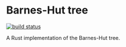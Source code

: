 # Barnes-Hut tree

[![build status](https://gitlab.com/savish/bhtree/badges/master/build.svg)](https://gitlab.com/savish/bhtree/commits/master)

A Rust implementation of the Barnes-Hut tree.